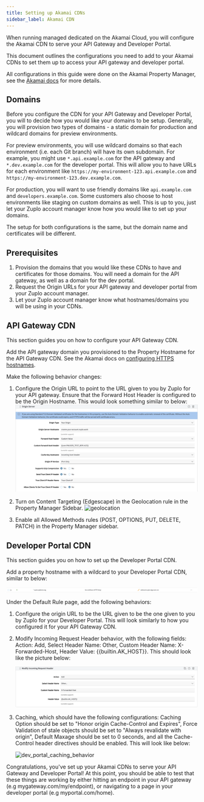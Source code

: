 ```yaml
---
title: Setting up Akamai CDNs
sidebar_label: Akamai CDN
---
```


When running managed dedicated on the Akamai Cloud, you will configure the
Akamai CDN to serve your API Gateway and Developer Portal.

This document outlines the configurations you need to add to your Akamai CDNs to
set them up to access your API gateway and developer portal.

All configurations in this guide were done on the Akamai Property Manager, see
the
[Akamai docs](https://techdocs.akamai.com/property-mgr/docs/know-your-around)
for more details.

## Domains

Before you configure the CDN for your API Gateway and Developer Portal, you will
to decide how you would like your domains to be setup. Generally, you will
provision two types of domains - a static domain for production and wildcard
domains for preview environments.

For preview environments, you will use wildcard domains so that each environment
(i.e. each Git branch) will have its own subdomain. For example, you might use
`*.api.example.com` for the API gateway and `*.dev.example.com` for the
developer portal. This will allow you to have URLs for each environment like
`https://my-environment-123.api.example.com` and
`https://my-environment-123.dev.example.com`.

For production, you will want to use friendly domains like `api.example.com` and
`developers.example.com`. Some customers also choose to host environments like
staging on custom domains as well. This is up to you, just let your Zuplo
account manager know how you would like to set up your domains.

The setup for both configurations is the same, but the domain name and
certificates will be different.

## Prerequisites

1. Provision the domains that you would like these CDNs to have and certificates
   for those domains. You will need a domain for the API gateway, as well as a
   domain for the dev portal.
2. Request the Origin URLs for your API gateway and developer portal from your
   Zuplo account manager.
3. Let your Zuplo account manager know what hostnames/domains you will be using
   in your CDNs.

## API Gateway CDN

This section guides you on how to configure your API Gateway CDN.

Add the API gateway domain you provisioned to the Property Hostname for the API
Gateway CDN. See the Akamai docs on
[configuring HTTPS hostnames](https://techdocs.akamai.com/property-mgr/docs/serve-content-over-https).

Make the following behavior changes:

1. Configure the Origin URL to point to the URL given to you by Zuplo for your
   API gateway. Ensure that the Forward Host Header is configured to be the
   Origin Hostname. This would look something similar to below:
   ![api_gateway_origin_url](../../../public/media/managed-dedicated-akamai/api_gateway_origin_url.png)

2. Turn on Content Targeting (Edgescape) in the Geolocation rule in the Property
   Manager Sidebar.
   ![geolocation](../../../public/media/managed-dedicated-akamai/geolocation.png)

3. Enable all Allowed Methods rules (POST, OPTIONS, PUT, DELETE, PATCH) in the
   Property Manager sidebar.

## Developer Portal CDN

This section guides you on how to set up the Developer Portal CDN.

Add a property hostname with a wildcard to your Developer Portal CDN, similar to
below:

![wildcard_domain](../../../public/media/managed-dedicated-akamai/dev_portal_cdn_wildcard_hostname.png)

Under the Default Rule page, add the following behaviors:

1.  Configure the origin URL to be the URL given to be the one given to you by
    Zuplo for your Developer Portal. This will look similarly to how you
    configured it for your API Gateway CDN.

2.  Modify Incoming Request Header behavior, with the following fields: Action:
    Add, Select Header Name: Other, Custom Header Name: X-Forwarded-Host, Header
    Value: \{\{builtin.AK_HOST\}\}. This should look like the picture below:

    ![dev_portal_cdn_base_path_and_incoming_header_behaviors](../../../public/media/managed-dedicated-akamai/default_rule_dev_portal_config.png)

3.  Caching, which should have the following configurations: Caching Option
    should be set to "Honor origin Cache-Control and Expires", Force Validation
    of stale objects should be set to "Always revalidate with origin", Default
    Maxage should be set to 0 seconds, and all the Cache-Control header
    directives should be enabled. This will look like below:

    ![dev_portal_caching_behavior](../../../public/media/managed-dedicated-akamai/dev_portal_cdn_caching_behavior.png)

Congratulations, you've set up your Akamai CDNs to serve your API Gateway and
Developer Portal! At this point, you should be able to test that these things
are working by either hitting an endpoint in your API gateway (e.g
mygateway.com/my/endpoint), or navigating to a page in your developer portal
(e.g myportal.com/home).
